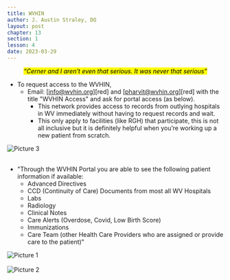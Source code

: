 ```yaml
---
title: WVHIN
author: J. Austin Straley, DO
layout: post
chapter: 13
section: 1
lesson: 4
date: 2023-03-29
---
```


*<center><mark>“Cerner and I aren't even that serious. It was never that serious”</mark></center>*

- To request access to the WVHIN,
	- Email: [info@wvhin.org][red] and [pharvit@wvhin.org][red] with the title "WVHIN Access" and ask for portal access (as below).
		- This network provides access to records from outlying hospitals in WV immediately without having to request records and wait.
		- This only apply to facilities (like RGH) that participate, this is not all inclusive but it is definitely helpful when you’re working up a new patient from scratch.

![Picture 3](/assets/images/internguidepages/1.11/1.11.4-picture.png)
    <br><br>

- "Through the WVHIN Portal you are able to see the following patient information if available: 
	- Advanced Directives
	- CCD (Continuity of Care) Documents from most all WV Hospitals
	- Labs
	- Radiology
	- Clinical Notes
	- Care Alerts (Overdose, Covid,  Low Birth Score)
	- Immunizations
	- Care Team (other Health Care Providers who are assigned or provide care to the patient)"

![Picture 1](/assets/images/internguidepages/1.11/1.11.4-picture.png)
    <br><br>
![Picture 2](/assets/images/internguidepages/1.11/1.11.4-picture.png)
    <br><br>